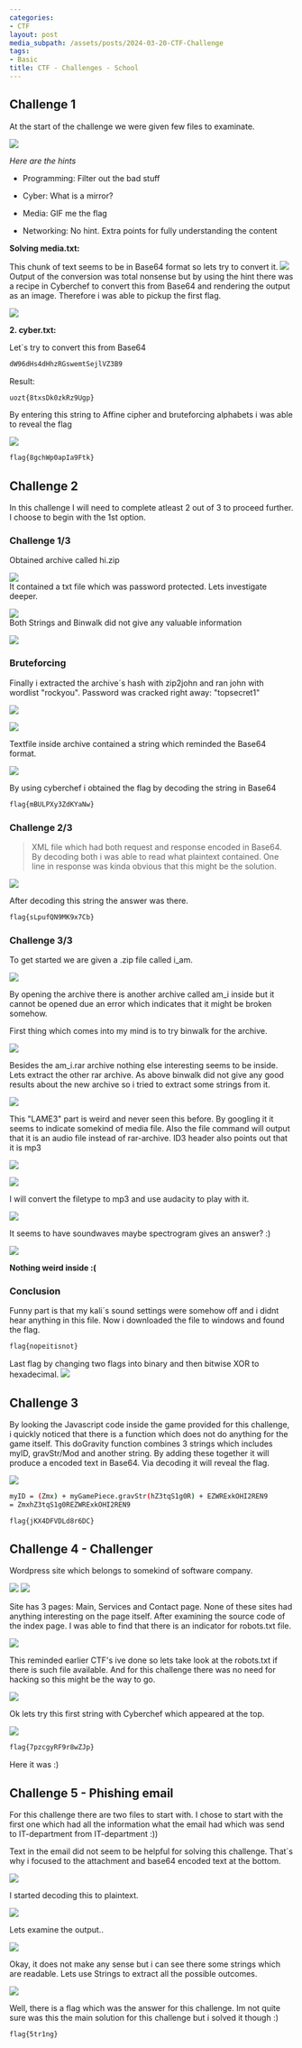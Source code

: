 ```yaml
---
categories:
- CTF
layout: post
media_subpath: /assets/posts/2024-03-20-CTF-Challenge
tags:
- Basic
title: CTF - Challenges - School
---
```

## Challenge 1


 At the start of the challenge we were given few files to examinate.




![](ch01_1.png)

*Here are the hints*
* Programming: Filter out the bad stuff

* Cyber: What is a mirror?

* Media: GIF me the flag

* Networking: No hint. Extra points for fully understanding the content



**Solving media.txt:**

This chunk of text seems to be in Base64 format so lets try to convert it.
![](chunktext2.png)
Output of the conversion was total nonsense but by using the hint there was a recipe in Cyberchef to convert this from Base64 and rendering the output as an image. Therefore i was able to pickup the first flag.

![](ch01_2.png)



**2. cyber.txt:**

Let´s try to convert this from Base64
```bash
dW96dHs4dHhzRGswemtSejlVZ3B9
``````
Result:
```bash
uozt{8txsDk0zkRz9Ugp}
``````
By entering this string to Affine cipher and bruteforcing alphabets i was able to reveal the flag

![](CH01_cyber.png)
```bash
flag{8gchWp0apIa9Ftk}
```



## Challenge 2



 In this challenge I will need to complete atleast 2 out of 3 to proceed further. I choose to begin with the 1st option.


### Challenge 1/3

Obtained archive called hi.zip

![](ch02_7.png)\
It contained a txt file which was password protected.
Lets investigate deeper.

![](ch02_8.png)\
Both Strings and Binwalk did not give any valuable information

![](ch02_9.png)

### Bruteforcing
Finally i extracted the archive´s hash with zip2john and ran john with wordlist "rockyou". Password was cracked right away: "topsecret1"

![](ch02_10.png)

![](ch02_11.png)

Textfile inside archive contained a string which reminded the Base64 format.

![](ch02_12.png)

By using cyberchef i obtained the flag by decoding the string in Base64
```bash
flag{mBULPXy3ZdKYaNw}
````



### Challenge 2/3

>XML file which had both request and response encoded in Base64. By decoding both i was able to read what plaintext contained. One line in response was kinda obvious that this might be the solution.

![](ch02_15.png)

After decoding this string the answer was there.

``````bash
flag{sLpufQN9MK9x7Cb}
``````



### Challenge 3/3

To get started we are given a .zip file called i_am.

![](ch02_1.png)

By opening the archive there is another archive called am_i inside but it cannot be opened due an error which indicates that it might be broken somehow. 

First thing which comes into my mind is to try binwalk for the archive.

![](ch02_3.png)


Besides the am_i.rar archive nothing else interesting seems to be inside. Lets extract the other rar archive.
As above binwalk did not give any good results about the new archive so i tried to extract some strings from it.

![](ch02_4.png)

This "LAME3" part is weird and never seen this before. By googling it it seems to indicate somekind of media file.
Also the file command will output that it is an audio file instead of rar-archive.
ID3 header also points out that it is mp3

![](ch02_14.png)

![](ch02_13.png)

I will convert the filetype to mp3 and use audacity to play with it.

![](ch02_5.png)

It seems to have soundwaves maybe spectrogram gives an answer? :)

![](ch02_6.png)

**Nothing weird inside :(**

### Conclusion

Funny part is that my kali´s sound settings were somehow off and i didnt hear anything in this file. Now i downloaded the file to windows and found the flag.

``````bash
flag{nopeitisnot}
``````
Last flag by changing two flags into binary and then bitwise XOR to hexadecimal.
![](chunktext.png)

## Challenge 3
By looking the Javascript code inside the game provided for this challenge, i quickly noticed that there is a function which does not do anything for the game itself. This doGravity function combines 3 strings which includes myID, gravStr/Mod and another string. By adding these together it will produce a encoded text in Base64. Via decoding it will reveal the flag.

![](ch03_1.png)
```bash
myID = (Zmx) + myGamePiece.gravStr(hZ3tqS1g0R) + EZWRExkOHI2REN9 
= ZmxhZ3tqS1g0REZWRExkOHI2REN9
```
```bash 
flag{jKX4DFVDLd8r6DC}
```


## Challenge 4 - Challenger 

Wordpress site which belongs to somekind of software company.

![](ch04_2.png)
![](ch04_1.png)

Site has 3 pages: Main, Services and Contact page.
None of these sites had anything interesting on the page itself.
After examining the source code of the index page. I was able to find that there is an indicator for robots.txt file.

![](ch04_3.png)

This reminded earlier CTF's ive done so lets take look at the robots.txt if there is such file available. And for this challenge there was no need for hacking so this might be the way to go.

![](ch04_4.png)

Ok lets try this first string with Cyberchef which appeared at the top.

![](cho04_5.png)

```bash
flag{7pzcgyRF9r8wZJp}
``````
Here it was :)



## Challenge 5 - Phishing email

For this challenge there are two files to start with. I chose to start with the first one which had all the information what the email had which was send to IT-department from IT-department :))

Text in the email did not seem to be helpful for solving this challenge. That´s why i focused to the attachment and base64 encoded text at the bottom.

![](ch05_1.png)

I started decoding this to plaintext.

![](ch05_2.png)

Lets examine the output..

![](ch05_3.png)

Okay, it does not make any sense but i can see there some strings which are readable. Lets use Strings to extract all the possible outcomes.

![](Screenshot%202023-09-30%20at%2021.22.39.png)

Well, there is a flag which was the answer for this challenge. Im not quite sure was this the main solution for this challenge but i solved it though :)
```bash
flag{5tr1ng}
``````